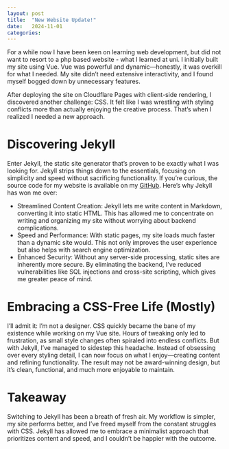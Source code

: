 ```yaml
---
layout: post
title:  "New Website Update!"
date:   2024-11-01
categories:
---
```


For a while now I have been keen on learning web development, but did not want to resort to a php based website - what I learned at uni. I initially built my site using Vue. Vue was powerful and dynamic—honestly, it was overkill for what I needed. My site didn’t need extensive interactivity, and I found myself bogged down by unnecessary features.

After deploying the site on Cloudflare Pages with client-side rendering, I discovered another challenge: CSS. It felt like I was wrestling with styling conflicts more than actually enjoying the creative process. That’s when I realized I needed a new approach.

# Discovering Jekyll
Enter Jekyll, the static site generator that’s proven to be exactly what I was looking for. Jekyll strips things down to the essentials, focusing on simplicity and speed without sacrificing functionality. If you’re curious, the source code for my website is available on my [GitHub](https://github.com/Zec-Wicks/zecwicks.com-Website). Here’s why Jekyll has won me over:
- Streamlined Content Creation: Jekyll lets me write content in Markdown, converting it into static HTML. This has allowed me to concentrate on writing and organizing my site without worrying about backend complications.
- Speed and Performance: With static pages, my site loads much faster than a dynamic site would. This not only improves the user experience but also helps with search engine optimization.
- Enhanced Security: Without any server-side processing, static sites are inherently more secure. By eliminating the backend, I’ve reduced vulnerabilities like SQL injections and cross-site scripting, which gives me greater peace of mind.

# Embracing a CSS-Free Life (Mostly)
I’ll admit it: I’m not a designer. CSS quickly became the bane of my existence while working on my Vue site. Hours of tweaking only led to frustration, as small style changes often spiraled into endless conflicts. But with Jekyll, I’ve managed to sidestep this headache. Instead of obsessing over every styling detail, I can now focus on what I enjoy—creating content and refining functionality. The result may not be award-winning design, but it’s clean, functional, and much more enjoyable to maintain.

# Takeaway
Switching to Jekyll has been a breath of fresh air. My workflow is simpler, my site performs better, and I’ve freed myself from the constant struggles with CSS. Jekyll has allowed me to embrace a minimalist approach that prioritizes content and speed, and I couldn’t be happier with the outcome.